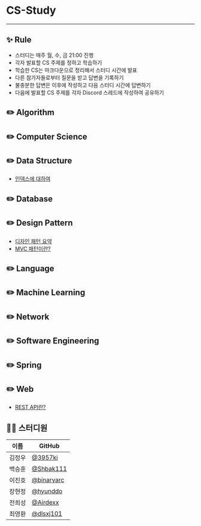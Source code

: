 # CS-Study

---

## ✨ Rule

- 스터디는 매주 월, 수, 금 21:00 진행
- 각자 발표할 CS 주제를 정하고 학습하기
- 학습한 CS는 마크다운으로 정리해서 스터디 시간에 발표
- 다른 참가자들로부터 질문을 받고 답변을 기록하기
- 불충분한 답변은 이후에 작성하고 다음 스터디 시간에 답변하기
- 다음에 발표할 CS 주제를 각자 Discord 스레드에 작성하여 공유하기

## ✏️ Algorithm

## ✏️ Computer Science

## ✏️ Data Structure

- [인덱스에 대하여](https://github.com/SeaMonkeyPlus/CS-Study/blob/main/Database/Index.md)

## ✏️ Database

## ✏️ Design Pattern

- [디자인 패턴 요약](https://github.com/SeaMonkeyPlus/CS-Study/blob/main/Design%20Pattern/summary/%EB%94%94%EC%9E%90%EC%9D%B8%20%ED%8C%A8%ED%84%B4%2028d70798acca809ca526cddd6e08fec8.md)
- [MVC 패턴이란?](https://github.com/SeaMonkeyPlus/CS-Study/blob/main/Design%20Pattern/MVC.md)

## ✏️ Language

## ✏️ Machine Learning

## ✏️ Network

## ✏️ Software Engineering

## ✏️ Spring

## ✏️ Web

- [REST API란?](https://github.com/SeaMonkeyPlus/CS-Study/blob/main/Web/REST-API.md)

## 👨‍💻 스터디원

| 이름   | GitHub                                     |
| ------ | ------------------------------------------ |
| 김정우 | [@3957ki](https://github.com/3957ki)       |
| 백승훈 | [@Shbak111](https://github.com/Shbak111)   |
| 이진호 | [@binaryarc](https://github.com/binaryarc) |
| 장현정 | [@hyunddo](https://github.com/hyunddo)     |
| 전희성 | [@Airdexx](https://github.com/Airdexx)     |
| 최영환 | [@dlsxj101](https://github.com/dlsxj101)   |
